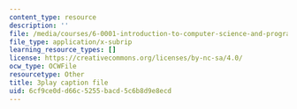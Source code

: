 ```yaml
---
content_type: resource
description: ''
file: /media/courses/6-0001-introduction-to-computer-science-and-programming-in-python-fall-2016/6cf9ce0dd66c5255bacd5c6b8d9e8ecd_jjbWNcIjmzc.vtt
file_type: application/x-subrip
learning_resource_types: []
license: https://creativecommons.org/licenses/by-nc-sa/4.0/
ocw_type: OCWFile
resourcetype: Other
title: 3play caption file
uid: 6cf9ce0d-d66c-5255-bacd-5c6b8d9e8ecd
---
```


